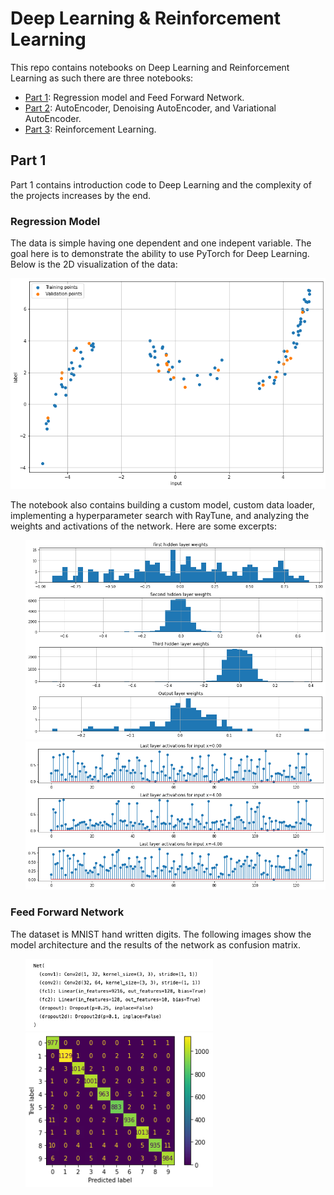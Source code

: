 # Deep Learning & Reinforcement Learning

This repo contains notebooks on Deep Learning and Reinforcement Learning as such there are three notebooks:
- [Part 1](nndl_orkhan_bayramli_hw1.ipynb): Regression model and Feed Forward Network.
- [Part 2](nndl_orkhan_bayramli_hw2.ipynb): AutoEncoder, Denoising AutoEncoder, and Variational AutoEncoder.
- [Part 3](nndl_orkhan_bayramli_hw3.ipynb): Reinforcement Learning.


## Part 1

Part 1 contains introduction code to Deep Learning and the complexity of the projects increases by the end.

### Regression Model

The data is simple having one dependent and one indepent variable. The goal here is to demonstrate the ability to use PyTorch for Deep Learning. Below is the 2D visualization of the data:

<img src="figures/regression_model_data.png" alt="Data for Regression Model" width=600px style="background-color: #FFFFFF;">

The notebook also contains building a custom model, custom data loader, implementing a hyperparameter search with RayTune, and analyzing the weights and activations of the network. Here are some excerpts:

<ul>
    <img src="figures/regression_model_weights.png" width=500px style="background-color: #FFFFFF;">
    <img src="figures/regression_model_activations.png" width=500px style="background-color: #FFFFFF;">
</ul>

### Feed Forward Network

The dataset is MNIST hand written digits. The following images show the model architecture and the results of the network as confusion matrix.

<ul>
    <img src="figures/ffn_model.png" width=300px style="background-color: #FFFFFF;">
    <br>
    <img src="figures/ffn_res.png" width=300px style="background-color: #FFFFFF;">
</ul>